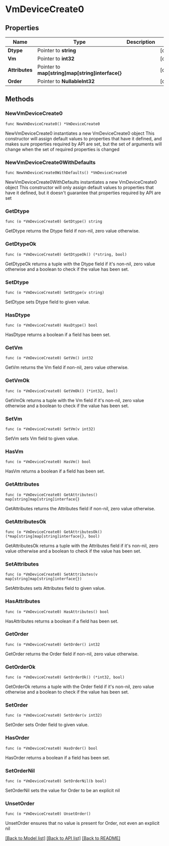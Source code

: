 # VmDeviceCreate0

## Properties

Name | Type | Description | Notes
------------ | ------------- | ------------- | -------------
**Dtype** | Pointer to **string** |  | [optional] 
**Vm** | Pointer to **int32** |  | [optional] 
**Attributes** | Pointer to **map[string]map[string]interface{}** |  | [optional] 
**Order** | Pointer to **NullableInt32** |  | [optional] 

## Methods

### NewVmDeviceCreate0

`func NewVmDeviceCreate0() *VmDeviceCreate0`

NewVmDeviceCreate0 instantiates a new VmDeviceCreate0 object
This constructor will assign default values to properties that have it defined,
and makes sure properties required by API are set, but the set of arguments
will change when the set of required properties is changed

### NewVmDeviceCreate0WithDefaults

`func NewVmDeviceCreate0WithDefaults() *VmDeviceCreate0`

NewVmDeviceCreate0WithDefaults instantiates a new VmDeviceCreate0 object
This constructor will only assign default values to properties that have it defined,
but it doesn't guarantee that properties required by API are set

### GetDtype

`func (o *VmDeviceCreate0) GetDtype() string`

GetDtype returns the Dtype field if non-nil, zero value otherwise.

### GetDtypeOk

`func (o *VmDeviceCreate0) GetDtypeOk() (*string, bool)`

GetDtypeOk returns a tuple with the Dtype field if it's non-nil, zero value otherwise
and a boolean to check if the value has been set.

### SetDtype

`func (o *VmDeviceCreate0) SetDtype(v string)`

SetDtype sets Dtype field to given value.

### HasDtype

`func (o *VmDeviceCreate0) HasDtype() bool`

HasDtype returns a boolean if a field has been set.

### GetVm

`func (o *VmDeviceCreate0) GetVm() int32`

GetVm returns the Vm field if non-nil, zero value otherwise.

### GetVmOk

`func (o *VmDeviceCreate0) GetVmOk() (*int32, bool)`

GetVmOk returns a tuple with the Vm field if it's non-nil, zero value otherwise
and a boolean to check if the value has been set.

### SetVm

`func (o *VmDeviceCreate0) SetVm(v int32)`

SetVm sets Vm field to given value.

### HasVm

`func (o *VmDeviceCreate0) HasVm() bool`

HasVm returns a boolean if a field has been set.

### GetAttributes

`func (o *VmDeviceCreate0) GetAttributes() map[string]map[string]interface{}`

GetAttributes returns the Attributes field if non-nil, zero value otherwise.

### GetAttributesOk

`func (o *VmDeviceCreate0) GetAttributesOk() (*map[string]map[string]interface{}, bool)`

GetAttributesOk returns a tuple with the Attributes field if it's non-nil, zero value otherwise
and a boolean to check if the value has been set.

### SetAttributes

`func (o *VmDeviceCreate0) SetAttributes(v map[string]map[string]interface{})`

SetAttributes sets Attributes field to given value.

### HasAttributes

`func (o *VmDeviceCreate0) HasAttributes() bool`

HasAttributes returns a boolean if a field has been set.

### GetOrder

`func (o *VmDeviceCreate0) GetOrder() int32`

GetOrder returns the Order field if non-nil, zero value otherwise.

### GetOrderOk

`func (o *VmDeviceCreate0) GetOrderOk() (*int32, bool)`

GetOrderOk returns a tuple with the Order field if it's non-nil, zero value otherwise
and a boolean to check if the value has been set.

### SetOrder

`func (o *VmDeviceCreate0) SetOrder(v int32)`

SetOrder sets Order field to given value.

### HasOrder

`func (o *VmDeviceCreate0) HasOrder() bool`

HasOrder returns a boolean if a field has been set.

### SetOrderNil

`func (o *VmDeviceCreate0) SetOrderNil(b bool)`

 SetOrderNil sets the value for Order to be an explicit nil

### UnsetOrder
`func (o *VmDeviceCreate0) UnsetOrder()`

UnsetOrder ensures that no value is present for Order, not even an explicit nil

[[Back to Model list]](../README.md#documentation-for-models) [[Back to API list]](../README.md#documentation-for-api-endpoints) [[Back to README]](../README.md)


